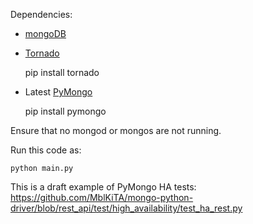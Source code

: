 Dependencies:

* [mongoDB](http://www.mongodb.org/)
* [Tornado](http://www.tornadoweb.org/)

    pip install tornado

* Latest [PyMongo](https://github.com/mongodb/mongo-python-driver)

    pip install pymongo

Ensure that no mongod or mongos are not running.

Run this code as:

    python main.py

This is a draft example of PyMongo HA tests:<br>
https://github.com/MblKiTA/mongo-python-driver/blob/rest_api/test/high_availability/test_ha_rest.py
